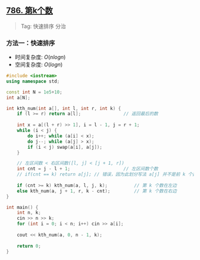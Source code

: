 ## [786. 第k个数](https://www.acwing.com/problem/content/788/)

> Tag: 快速排序 分治

### 方法一：快速排序
  
* 时间复杂度: ${O(nlogn)}$
* 空间复杂度: ${O(logn)}$
  
```c++
#include <iostream>
using namespace std;

const int N = 1e5+10;
int a[N];

int kth_num(int a[], int l, int r, int k) {
    if (l >= r) return a[l];                // 返回最后的数
    
    int x = a[(l + r) >> 1], i = l - 1, j = r + 1;
    while (i < j) {
        do i++; while (a[i] < x);
        do j--; while (a[j] > x);
        if (i < j) swap(a[i], a[j]);
    }

    // 左区间数 < 右区间数([l, j] < [j + 1, r])
    int cnt = j - l + 1;                    // 左区间数个数  
    // if(cnt == k) return a[j]; // 错误，因为此划分写法 a[j] 并不是前 k 个数的最大值
    
    if (cnt >= k) kth_num(a, l, j, k);          // 第 k 个数在左边
    else kth_num(a, j + 1, r, k - cnt);         // 第 k 个数在右边
}

int main() {
    int n, k;
    cin >> n >> k;
    for (int i = 0; i < n; i++) cin >> a[i];
    
    cout << kth_num(a, 0, n - 1, k);
    
    return 0;
}
```
